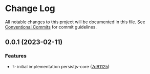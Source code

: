 # Change Log

All notable changes to this project will be documented in this file.
See [Conventional Commits](https://conventionalcommits.org) for commit guidelines.

## 0.0.1 (2023-02-11)


### Features

* :sparkles: initial implementation persistjs-core ([7d91125](https://github.com/GustavEikaas/persistjs/commit/7d9112519ab5e88bcd6fc892bbe618378206b104))
